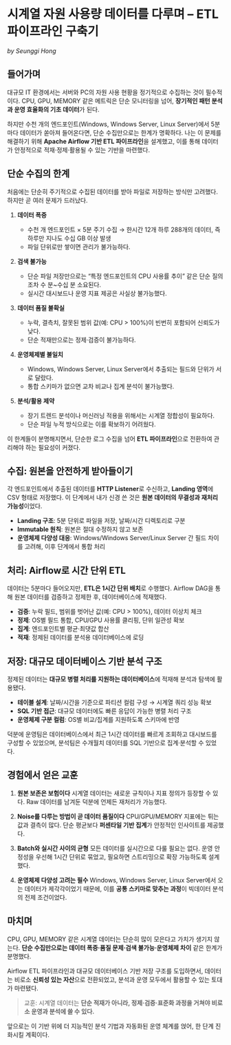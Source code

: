 # 시계열 자원 사용량 데이터를 다루며 – ETL 파이프라인 구축기

_by Seunggi Hong_

## 들어가며

대규모 IT 환경에서는 서버와 PC의 자원 사용 현황을 정기적으로 수집하는 것이 필수적이다.
CPU, GPU, MEMORY 같은 메트릭은 단순 모니터링을 넘어, **장기적인 패턴 분석과 운영 효율화의 기초 데이터**가 된다.

하지만 수천 개의 엔드포인트(Windows, Windows Server, Linux Server)에서 5분마다 데이터가 쏟아져 들어온다면, 단순 수집만으로는 한계가 명확하다.
나는 이 문제를 해결하기 위해 **Apache Airflow 기반 ETL 파이프라인**을 설계했고, 이를 통해 데이터가 안정적으로 적재·정제·활용될 수 있는 기반을 마련했다.

## 단순 수집의 한계

처음에는 단순히 주기적으로 수집된 데이터를 받아 파일로 저장하는 방식만 고려했다. 하지만 곧 여러 문제가 드러났다.

1. **데이터 폭증**

   - 수천 개 엔드포인트 × 5분 주기 수집 → 한시간 12개 하루 288개의 데이터, 즉 하루만 지나도 수십 GB 이상 발생
   - 파일 단위로만 쌓이면 관리가 불가능하다.

2. **검색 불가능**

   - 단순 파일 저장만으로는 “특정 엔드포인트의 CPU 사용률 추이” 같은 단순 질의조차 수 분\~수십 분 소요된다.
   - 실시간 대시보드나 운영 지표 제공은 사실상 불가능했다.

3. **데이터 품질 불확실**

   - 누락, 결측치, 잘못된 범위 값(예: CPU > 100%)이 빈번히 포함되어 신뢰도가 낮다.
   - 단순 적재만으로는 정제·검증이 불가능하다.

4. **운영체제별 불일치**

   - Windows, Windows Server, Linux Server에서 추출되는 필드와 단위가 서로 달랐다.
   - 통합 스키마가 없으면 교차 비교나 집계 분석이 불가능했다.

5. **분석/활용 제약**

   - 장기 트렌드 분석이나 머신러닝 적용을 위해서는 시계열 정합성이 필요하다.
   - 단순 파일 누적 방식으로는 이를 확보하기 어려웠다.

이 한계들이 분명해지면서, 단순한 로그 수집을 넘어 **ETL 파이프라인**으로 전환하여 관리해야 하는 필요성이 커졌다.

## 수집: 원본을 안전하게 받아들이기

각 엔드포인트에서 추출된 데이터를 **HTTP Listener**로 수신하고, **Landing 영역**에 CSV 형태로 저장했다.
이 단계에서 내가 신경 쓴 것은 **원본 데이터의 무결성과 재처리 가능성**이었다.

- **Landing 구조**: 5분 단위로 파일을 저장, 날짜/시간 디렉토리로 구분
- **Immutable 원칙**: 원본은 절대 수정하지 않고 보존
- **운영체제 다양성 대응**: Windows/Windows Server/Linux Server 간 필드 차이를 고려해, 이후 단계에서 통합 처리

## 처리: Airflow로 시간 단위 ETL

데이터는 5분마다 들어오지만, **ETL은 1시간 단위 배치**로 수행했다.
Airflow DAG을 통해 원본 데이터를 검증하고 정제한 후, 데이터베이스에 적재했다.

- **검증**: 누락 필드, 범위를 벗어난 값(예: CPU > 100%), 데이터 이상치 체크
- **정제**: OS별 필드 통합, CPU/GPU 사용률 클리핑, 단위 일관성 확보
- **집계**: 엔드포인트별 평균·최댓값 합산
- **적재**: 정제된 데이터를 분석용 데이터베이스에 로딩

## 저장: 대규모 데이터베이스 기반 분석 구조

정제된 데이터는 **대규모 병렬 처리를 지원하는 데이터베이스**에 적재해 분석과 탐색에 활용됐다.

- **테이블 설계**: 날짜/시간을 기준으로 파티션 컬럼 구성 → 시계열 쿼리 성능 확보
- **SQL 기반 접근**: 대규모 데이터에도 빠른 응답이 가능한 병렬 처리 구조
- **운영체제 구분 컬럼**: OS별 비교/집계를 지원하도록 스키마에 반영

덕분에 운영팀은 데이터베이스에서 최근 1시간 데이터를 빠르게 조회하고 대시보드를 구성할 수 있었으며, 분석팀은 수개월치 데이터를 SQL 기반으로 집계·분석할 수 있었다.

## 경험에서 얻은 교훈

1. **원본 보존은 보험이다**
   시계열 데이터는 새로운 규칙이나 지표 정의가 등장할 수 있다. Raw 데이터를 남겨둔 덕분에 언제든 재처리가 가능했다.

2. **Noise를 다루는 방법이 곧 데이터 품질이다**
   CPU/GPU/MEMORY 지표에는 튀는 값과 결측이 많다. 단순 평균보다 **퍼센타일 기반 집계**가 안정적인 인사이트를 제공했다.

3. **Batch와 실시간 사이의 균형**
   모든 데이터를 실시간으로 다룰 필요는 없다. 운영 안정성을 우선해 1시간 단위로 묶었고, 필요하면 스트리밍으로 확장 가능하도록 설계했다.

4. **운영체제 다양성 고려는 필수**
   Windows, Windows Server, Linux Server에서 오는 데이터가 제각각이었기 때문에, 이를 **공통 스키마로 맞추는 과정**이 빅데이터 분석의 전제 조건이었다.

## 마치며

CPU, GPU, MEMORY 같은 시계열 데이터는 단순히 많이 모은다고 가치가 생기지 않는다.
**단순 수집만으로는 데이터 폭증·품질 문제·검색 불가능·운영체제 차이** 같은 한계가 분명했다.

Airflow ETL 파이프라인과 대규모 데이터베이스 기반 저장 구조를 도입하면서, 데이터는 비로소 **신뢰성 있는 자산**으로 전환되었고, 분석과 운영 모두에서 활용할 수 있는 토대가 마련됐다.

> 교훈: 시계열 데이터는 **단순 적재가 아니라, 정제·검증·표준화 과정을 거쳐야 비로소 운영과 분석에 쓸 수 있다.**

앞으로는 이 기반 위에 더 지능적인 분석 기법과 자동화된 운영 체계를 얹어, 한 단계 진화시킬 계획이다.
